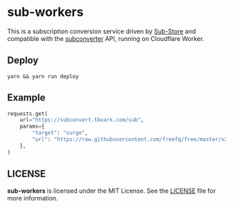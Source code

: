 # sub-workers
 
This is a subscription conversion service driven by [Sub-Store](https://github.com/tbxark-fork/Sub-Store) and compatible with the [subconverter](https://github.com/tindy2013/subconverter) API, running on Cloudflare Worker.

## Deploy
```shell
yarn && yarn run deploy
```

## Example
```python
requests.get(
    url="https://subconvert.tbxark.com/sub",
    params={
        "target": "surge",
        "url": "https://raw.githubusercontent.com/freefq/free/master/v2",
    },
)
```

## LICENSE
**sub-workers** is licensed under the MIT License. See the [LICENSE](LICENSE) file for more information.